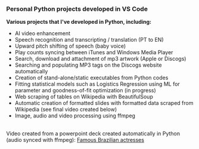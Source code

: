 ### Personal Python projects developed in VS Code

**Various projects that I've developed in Python, including:**
- AI video enhancement
- Speech recognition and transcripting / translation (PT to EN)
- Upward pitch shifting of speech (baby voice)
- Play counts syncing between iTunes and Windows Media Player
- Search, download and attachment of mp3 artwork (Apple or Discogs)
- Searching and populating MP3 tags on the Discogs website automatically
- Creation of stand-alone/static executables from Python codes
- Fitting statistical models such as Logistics Regression using ML for parameter and goodness-of-fit optimization (in progress)
- Web scraping of tables on Wikipedia with BeautifulSoup
- Automatic creation of formatted slides with formatted data scraped from Wikipedia (see final video created below)
- Image, audio and video processing using ffmpeg

<br>Video created from a powerpoint deck created automatically in Python (audio synced with ffmpeg):
[Famous Brazilian actresses](https://github.com/jrsousa2/VS_code/blob/main/Atrizes/Final_video/Atrizes.mp4)
